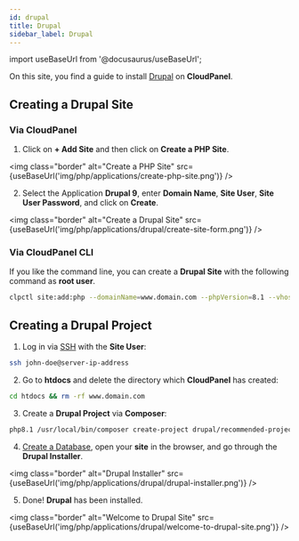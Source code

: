 ```yaml
---
id: drupal
title: Drupal
sidebar_label: Drupal
---
```


import useBaseUrl from '@docusaurus/useBaseUrl';

On this site, you find a guide to install [Drupal](https://www.drupal.org/) on **CloudPanel**.

## Creating a Drupal Site

### Via CloudPanel

1. Click on **+ Add Site** and then click on **Create a PHP Site**.

<img class="border" alt="Create a PHP Site" src={useBaseUrl('img/php/applications/create-php-site.png')} />

2. Select the Application **Drupal 9**, enter **Domain Name**, **Site User**, **Site User Password**, and click on **Create**.

<img class="border" alt="Create a Drupal Site" src={useBaseUrl('img/php/applications/drupal/create-site-form.png')} />

### Via CloudPanel CLI

If you like the command line, you can create a **Drupal Site** with the following command as **root user**.

```bash
clpctl site:add:php --domainName=www.domain.com --phpVersion=8.1 --vhostTemplate='Drupal 9' --siteUser='john-doe' --siteUserPassword='!secretPassword!'
```

## Creating a Drupal Project

1. Log in via [SSH](../../../frontend-area/ssh-ftp/#ssh-login) with the **Site User**:

```bash
ssh john-doe@server-ip-address
```

2. Go to **htdocs** and delete the directory which **CloudPanel** has created:

```bash
cd htdocs && rm -rf www.domain.com
```

3. Create a **Drupal Project** via **Composer**:

```bash
php8.1 /usr/local/bin/composer create-project drupal/recommended-project:^9 -n www.domain.com
```

4. [Create a Database](../../../frontend-area/databases/#adding-a-database), open your **site** in the browser, and go through the **Drupal Installer**.

<img class="border" alt="Drupal Installer" src={useBaseUrl('img/php/applications/drupal/drupal-installer.png')} />

5. Done! **Drupal** has been installed.

<img class="border" alt="Welcome to Drupal Site" src={useBaseUrl('img/php/applications/drupal/welcome-to-drupal-site.png')} />